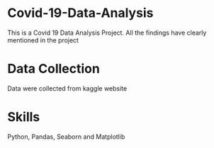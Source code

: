 # Covid-19-Data-Analysis
This is a Covid 19 Data Analysis Project. All  the findings have clearly mentioned in the project

# Data Collection
Data were collected from kaggle website

# Skills
Python, Pandas, Seaborn and Matplotlib
